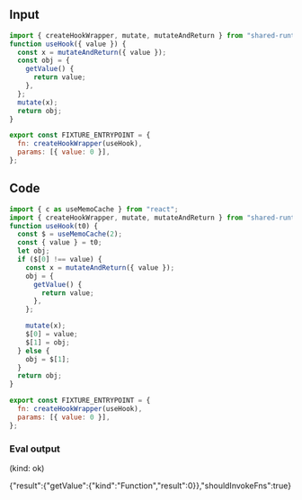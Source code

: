 
## Input

```javascript
import { createHookWrapper, mutate, mutateAndReturn } from "shared-runtime";
function useHook({ value }) {
  const x = mutateAndReturn({ value });
  const obj = {
    getValue() {
      return value;
    },
  };
  mutate(x);
  return obj;
}

export const FIXTURE_ENTRYPOINT = {
  fn: createHookWrapper(useHook),
  params: [{ value: 0 }],
};

```

## Code

```javascript
import { c as useMemoCache } from "react";
import { createHookWrapper, mutate, mutateAndReturn } from "shared-runtime";
function useHook(t0) {
  const $ = useMemoCache(2);
  const { value } = t0;
  let obj;
  if ($[0] !== value) {
    const x = mutateAndReturn({ value });
    obj = {
      getValue() {
        return value;
      },
    };

    mutate(x);
    $[0] = value;
    $[1] = obj;
  } else {
    obj = $[1];
  }
  return obj;
}

export const FIXTURE_ENTRYPOINT = {
  fn: createHookWrapper(useHook),
  params: [{ value: 0 }],
};

```
      
### Eval output
(kind: ok) <div>{"result":{"getValue":{"kind":"Function","result":0}},"shouldInvokeFns":true}</div>